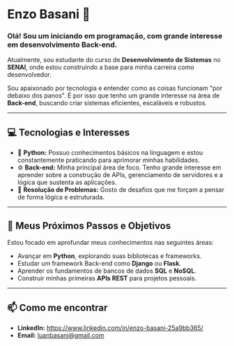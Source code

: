 # Enzo Basani 👋

### Olá! Sou um iniciando em programação, com grande interesse em desenvolvimento Back-end.

Atualmente, sou estudante do curso de **Desenvolvimento de Sistemas** no **SENAI**, onde estou construindo a base para minha carreira como desenvolvedor.

Sou apaixonado por tecnologia e entender como as coisas funcionam "por debaixo dos panos". É por isso que tenho um grande interesse na área de **Back-end**, buscando criar sistemas eficientes, escaláveis e robustos.

---

## 💻 Tecnologias e Interesses

* 🐍 **Python:** Possuo conhecimentos básicos na linguagem e estou constantemente praticando para aprimorar minhas habilidades.
* ⚙️ **Back-end:** Minha principal área de foco. Tenho grande interesse em aprender sobre a construção de APIs, gerenciamento de servidores e a lógica que sustenta as aplicações.
* 🧠 **Resolução de Problemas:** Gosto de desafios que me forçam a pensar de forma lógica e estruturada.

---

## 🚀 Meus Próximos Passos e Objetivos

Estou focado em aprofundar meus conhecimentos nas seguintes áreas:

* Avançar em **Python**, explorando suas bibliotecas e frameworks.
* Estudar um framework Back-end como **Django** ou **Flask**.
* Aprender os fundamentos de bancos de dados **SQL** e **NoSQL**.
* Construir minhas primeiras **APIs REST** para projetos pessoais.

---

## 📫 Como me encontrar

* **LinkedIn:** https://www.linkedin.com/in/enzo-basani-25a9bb365/
* **Email:** luanbasani@gmail.com
